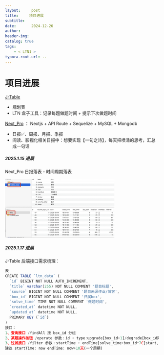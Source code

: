 ```yaml
---
layout:     post
title:     项目进展
subtitle:  
date:       2024-12-26
author:     
header-img: 
catalog: true
tags:
    - < LTN1 >
typora-root-url: ..
---
```




# 项目进展

[J-Table](https://github.com/CodingWithAlice/J-Table)

- 规划表
- LTN 盒子工具：记录每题做题时间 + 提示下次做题时间

 [Next_Pro](https://github.com/CodingWithAlice/Next_Pro) ： Nextjs + API Route + Sequelize + MySQL + Mongodb

-	日报✅、周报、月报、季报
-	阅读、影视化相关日报中：想要实现【一句之诗】，每天把喷涌的思考，汇总成一句话



##### 2025.1.15 进展

Next_Pro 日报落表 - 时间周期落表

<img src="/img/assets_2023/dailytable.png" alt="image-20250115202239765" style="zoom:35%;" />

##### 2025.1.17 进展

J-Table 后端接口需求梳理：

```js
表
CREATE TABLE `ltn_data` (
  `id` BIGINT NOT NULL AUTO_INCREMENT,
  `title` varchar(255) NOT NULL COMMENT '题目标题',
  `source` BIGINT NOT NULL COMMENT '题目来源作业/博客',
  `box_id` BIGINT NOT NULL COMMENT '归属box',
  `solve_time` TIME NOT NULL COMMENT '做题时间',
  `created_at` datetime NOT NULL,
  `updated_at` datetime NOT NULL,
  PRIMARY KEY (`id`)
) 
接口：
1、查询接口 /findAll 按 box_id 分组
2、某题操作按钮 /operate 参数：id + type:upgrade[box_id+1]/degrade[box_id降为1]
3、过滤接口 /filter 参数：startTime + endTime[solve_time+box_id*7∈[start,end]]
建议 startTime: now endTime: now+10天(一个周期)
```







